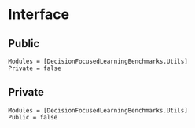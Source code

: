# Interface

## Public

```@autodocs
Modules = [DecisionFocusedLearningBenchmarks.Utils]
Private = false
```

## Private

```@autodocs
Modules = [DecisionFocusedLearningBenchmarks.Utils]
Public = false
```

